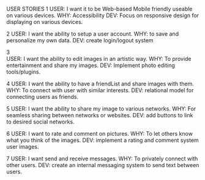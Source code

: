 USER STORIES
1
USER: I want it to be Web-based Mobile friendly
useable on various devices.
WHY: Accessibility
DEV: Focus on responsive design for displaying on various devices.

2
USER: I want the ability to setup a user account.
WHY: to save and personalize my own data.
DEV: create login/logout system

 
3	
USER: I want the ability to edit images in an artistic way.
WHY: To provide entertainment and share my images.
DEV: Implement photo editing tools/plugins.


4
USER: I want the ability to have a friendList and share images with them.
WHY: To connect with user with similar interests.
DEV: relational model for connecting users as friends.


5
USER: I want the ability to share my image to various networks.
WHY: For seamless sharing between networks or websites.
DEV: add buttons to link to desired social networks. 


6
USER: I want to rate and comment on pictures.
WHY: To let others know what you think of the images.
DEV: implement a rating and comment system user images.

7
USER: I want send and receive messages.
WHY: To privately connect with other users.
DEV: create an internal messaging system to send text between users.
